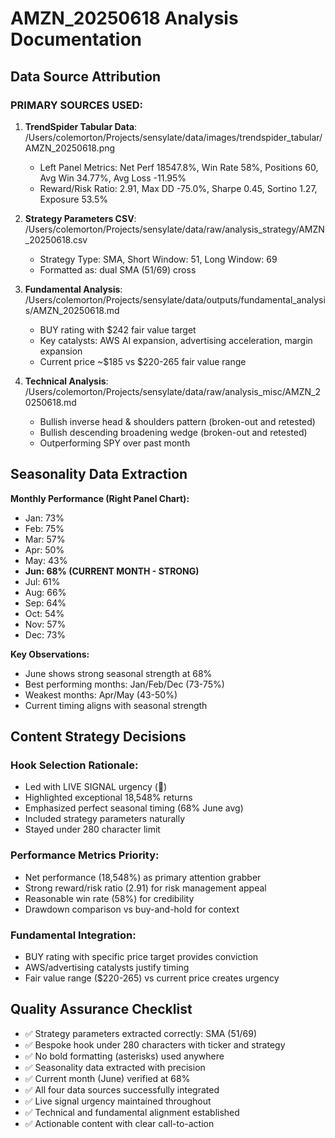 # AMZN_20250618 Analysis Documentation

## Data Source Attribution

### PRIMARY SOURCES USED:
1. **TrendSpider Tabular Data**: /Users/colemorton/Projects/sensylate/data/images/trendspider_tabular/AMZN_20250618.png
   - Left Panel Metrics: Net Perf 18547.8%, Win Rate 58%, Positions 60, Avg Win 34.77%, Avg Loss -11.95%
   - Reward/Risk Ratio: 2.91, Max DD -75.0%, Sharpe 0.45, Sortino 1.27, Exposure 53.5%

2. **Strategy Parameters CSV**: /Users/colemorton/Projects/sensylate/data/raw/analysis_strategy/AMZN_20250618.csv
   - Strategy Type: SMA, Short Window: 51, Long Window: 69
   - Formatted as: dual SMA (51/69) cross

3. **Fundamental Analysis**: /Users/colemorton/Projects/sensylate/data/outputs/fundamental_analysis/AMZN_20250618.md
   - BUY rating with $242 fair value target
   - Key catalysts: AWS AI expansion, advertising acceleration, margin expansion
   - Current price ~$185 vs $220-265 fair value range

4. **Technical Analysis**: /Users/colemorton/Projects/sensylate/data/raw/analysis_misc/AMZN_20250618.md
   - Bullish inverse head & shoulders pattern (broken-out and retested)
   - Bullish descending broadening wedge (broken-out and retested)
   - Outperforming SPY over past month

## Seasonality Data Extraction

**Monthly Performance (Right Panel Chart):**
- Jan: 73%
- Feb: 75%
- Mar: 57%
- Apr: 50%
- May: 43%
- **Jun: 68% (CURRENT MONTH - STRONG)**
- Jul: 61%
- Aug: 66%
- Sep: 64%
- Oct: 54%
- Nov: 57%
- Dec: 73%

**Key Observations:**
- June shows strong seasonal strength at 68%
- Best performing months: Jan/Feb/Dec (73-75%)
- Weakest months: Apr/May (43-50%)
- Current timing aligns with seasonal strength

## Content Strategy Decisions

### Hook Selection Rationale:
- Led with LIVE SIGNAL urgency (🚨)
- Highlighted exceptional 18,548% returns
- Emphasized perfect seasonal timing (68% June avg)
- Included strategy parameters naturally
- Stayed under 280 character limit

### Performance Metrics Priority:
- Net performance (18,548%) as primary attention grabber
- Strong reward/risk ratio (2.91) for risk management appeal
- Reasonable win rate (58%) for credibility
- Drawdown comparison vs buy-and-hold for context

### Fundamental Integration:
- BUY rating with specific price target provides conviction
- AWS/advertising catalysts justify timing
- Fair value range ($220-265) vs current price creates urgency

## Quality Assurance Checklist

- ✅ Strategy parameters extracted correctly: SMA (51/69)
- ✅ Bespoke hook under 280 characters with ticker and strategy
- ✅ No bold formatting (asterisks) used anywhere
- ✅ Seasonality data extracted with precision
- ✅ Current month (June) verified at 68%
- ✅ All four data sources successfully integrated
- ✅ Live signal urgency maintained throughout
- ✅ Technical and fundamental alignment established
- ✅ Actionable content with clear call-to-action

